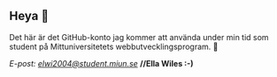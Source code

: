 ## Heya 👋

<!--
**elwi2004/elwi2004** is a ✨ _special_ ✨ repository because its `README.md` (this file) appears on your GitHub profile.

Here are some ideas to get you started:

- 🔭 I’m currently working on ...
- 🌱 I’m currently learning ...
- 👯 I’m looking to collaborate on ...
- 🤔 I’m looking for help with ...
- 💬 Ask me about ...
- 📫 How to reach me: ...
- 😄 Pronouns: ...
- ⚡ Fun fact: ...
-->

Det här är det GitHub-konto jag kommer att använda under min tid som student på Mittuniversitetets webbutvecklingsprogram. 🌱 

*E-post: elwi2004@student.miun.se*
**//Ella Wiles :-)**
